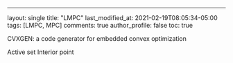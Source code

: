 ---
layout: single
title:  "LMPC"
last_modified_at: 2021-02-19T08:05:34-05:00
tags: [LMPC, MPC]
comments: true
author_profile: false
toc: true

CVXGEN: a code generator for embedded convex optimization

Active set
Interior point